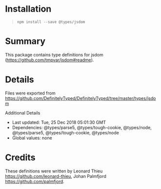 # Installation
> `npm install --save @types/jsdom`

# Summary
This package contains type definitions for jsdom (https://github.com/tmpvar/jsdom#readme).

# Details
Files were exported from https://github.com/DefinitelyTyped/DefinitelyTyped/tree/master/types/jsdom

Additional Details
 * Last updated: Tue, 25 Dec 2018 05:01:30 GMT
 * Dependencies: @types/parse5, @types/tough-cookie, @types/node, @types/parse5, @types/tough-cookie, @types/node
 * Global values: none

# Credits
These definitions were written by Leonard Thieu <https://github.com/leonard-thieu>, Johan Palmfjord <https://github.com/palmfjord>.
